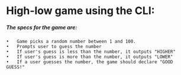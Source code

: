# High-low game using the CLI:


##### The specs for the game are:
	•	Game picks a random number between 1 and 100.
	•	Prompts user to guess the number
	•	If user's guess is less than the number, it outputs "HIGHER"
	•	If user's guess is more than the number, it outputs "LOWER"
	•	If a user guesses the number, the game should declare "GOOD GUESS!"

